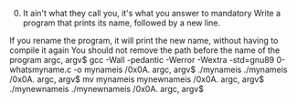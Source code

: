 0. It ain't what they call you, it's what you answer to
mandatory
Write a program that prints its name, followed by a new line.

If you rename the program, it will print the new name, without having to compile it again
You should not remove the path before the name of the program
 argc, argv$ gcc -Wall -pedantic -Werror -Wextra -std=gnu89 0-whatsmyname.c -o mynameis
/0x0A. argc, argv$ ./mynameis 
./mynameis
/0x0A. argc, argv$ mv mynameis mynewnameis
/0x0A. argc, argv$ ./mynewnameis 
./mynewnameis
/0x0A. argc, argv$ 
